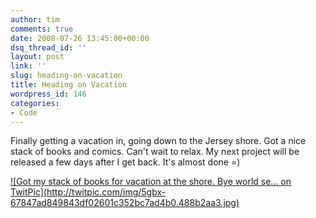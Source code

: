 ```yaml
---
author: tim
comments: true
date: 2008-07-26 13:45:00+00:00
dsq_thread_id: ''
layout: post
link: ''
slug: heading-on-vacation
title: Heading on Vacation
wordpress_id: 146
categories:
- Code
---
```


Finally getting a vacation in, going down to the Jersey shore.  Got a nice
stack of books and comics. Can't wait to relax.  My next project will be
released a few days after I get back. It's almost done =)  
  
  
[![Got my stack of books for vacation at the shore. Bye world se... on
TwitPic](http://twitpic.com/img/5gbx-
67847ad849843df02601c352bc7ad4b0.488b2aa3.jpg)](http://twitpic.com/5gbx "Got
my stack of books for vacation at the shore. Bye world se... on TwitPic")